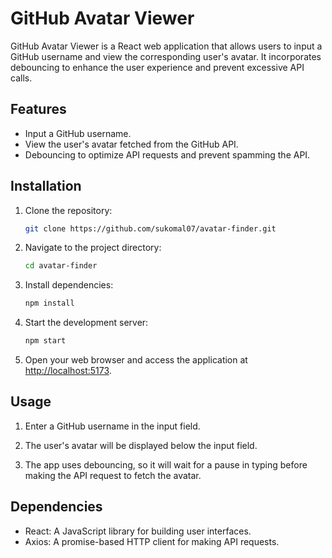 # GitHub Avatar Viewer

GitHub Avatar Viewer is a React web application that allows users to input a GitHub username and view the corresponding user's avatar. It incorporates debouncing to enhance the user experience and prevent excessive API calls.

## Features

- Input a GitHub username.
- View the user's avatar fetched from the GitHub API.
- Debouncing to optimize API requests and prevent spamming the API.

## Installation

1. Clone the repository:

   ```bash
   git clone https://github.com/sukomal07/avatar-finder.git
   ```

2. Navigate to the project directory:

   ```bash
   cd avatar-finder
   ```

3. Install dependencies:

   ```bash
   npm install
   ```

4. Start the development server:

   ```bash
   npm start
   ```

5. Open your web browser and access the application at [http://localhost:5173](http://localhost:5173).

## Usage

1. Enter a GitHub username in the input field.

2. The user's avatar will be displayed below the input field.

3. The app uses debouncing, so it will wait for a pause in typing before making the API request to fetch the avatar.

## Dependencies

- React: A JavaScript library for building user interfaces.
- Axios: A promise-based HTTP client for making API requests.
